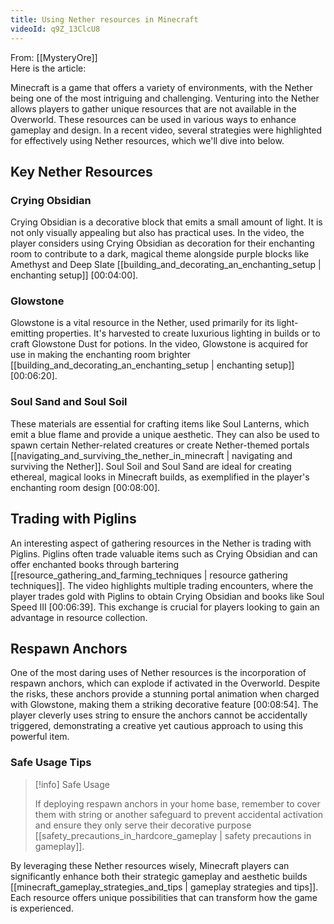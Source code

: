 ```yaml
---
title: Using Nether resources in Minecraft
videoId: q9Z_13ClcU8
---
```


From: [[MysteryOre]] <br/> 
Here is the article:

Minecraft is a game that offers a variety of environments, with the Nether being one of the most intriguing and challenging. Venturing into the Nether allows players to gather unique resources that are not available in the Overworld. These resources can be used in various ways to enhance gameplay and design. In a recent video, several strategies were highlighted for effectively using Nether resources, which we'll dive into below.

## Key Nether Resources

### Crying Obsidian
Crying Obsidian is a decorative block that emits a small amount of light. It is not only visually appealing but also has practical uses. In the video, the player considers using Crying Obsidian as decoration for their enchanting room to contribute to a dark, magical theme alongside purple blocks like Amethyst and Deep Slate [[building_and_decorating_an_enchanting_setup | enchanting setup]] <a class="yt-timestamp" data-t="00:04:00">[00:04:00]</a>.

### Glowstone
Glowstone is a vital resource in the Nether, used primarily for its light-emitting properties. It's harvested to create luxurious lighting in builds or to craft Glowstone Dust for potions. In the video, Glowstone is acquired for use in making the enchanting room brighter [[building_and_decorating_an_enchanting_setup | enchanting setup]] <a class="yt-timestamp" data-t="00:06:20">[00:06:20]</a>.

### Soul Sand and Soul Soil
These materials are essential for crafting items like Soul Lanterns, which emit a blue flame and provide a unique aesthetic. They can also be used to spawn certain Nether-related creatures or create Nether-themed portals [[navigating_and_surviving_the_nether_in_minecraft | navigating and surviving the Nether]]. Soul Soil and Soul Sand are ideal for creating ethereal, magical looks in Minecraft builds, as exemplified in the player's enchanting room design <a class="yt-timestamp" data-t="00:08:00">[00:08:00]</a>.

## Trading with Piglins

An interesting aspect of gathering resources in the Nether is trading with Piglins. Piglins often trade valuable items such as Crying Obsidian and can offer enchanted books through bartering [[resource_gathering_and_farming_techniques | resource gathering techniques]]. The video highlights multiple trading encounters, where the player trades gold with Piglins to obtain Crying Obsidian and books like Soul Speed III <a class="yt-timestamp" data-t="00:06:39">[00:06:39]</a>. This exchange is crucial for players looking to gain an advantage in resource collection.

## Respawn Anchors

One of the most daring uses of Nether resources is the incorporation of respawn anchors, which can explode if activated in the Overworld. Despite the risks, these anchors provide a stunning portal animation when charged with Glowstone, making them a striking decorative feature <a class="yt-timestamp" data-t="00:08:54">[00:08:54]</a>. The player cleverly uses string to ensure the anchors cannot be accidentally triggered, demonstrating a creative yet cautious approach to using this powerful item.

### Safe Usage Tips
> [!info] Safe Usage
> 
> If deploying respawn anchors in your home base, remember to cover them with string or another safeguard to prevent accidental activation and ensure they only serve their decorative purpose [[safety_precautions_in_hardcore_gameplay | safety precautions in gameplay]].

By leveraging these Nether resources wisely, Minecraft players can significantly enhance both their strategic gameplay and aesthetic builds [[minecraft_gameplay_strategies_and_tips | gameplay strategies and tips]]. Each resource offers unique possibilities that can transform how the game is experienced.